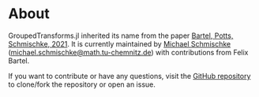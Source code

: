# About

GroupedTransforms.jl inherited its name from the paper [Bartel, Potts, Schmischke, 2021](https://arxiv.org/abs/2010.10199).
It is currently maintained by [Michael Schmischke](https://tu-chemnitz.de/~miscmi) (michael.schmischke@math.tu-chemnitz.de) with contributions from Felix Bartel.

If you want to contribute or have any questions, visit the [GitHub repository](https://github.com/NFFT/GroupedTransforms.jl/) to clone/fork the repository or open an issue.
